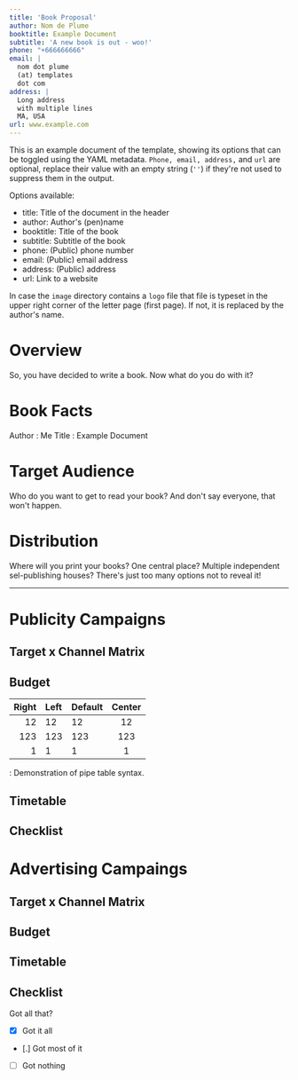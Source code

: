 ```yaml
---
title: 'Book Proposal'
author: Nom de Plume
booktitle: Example Document
subtitle: 'A new book is out - woo!'
phone: "+666666666"
email: | 
  nom dot plume  
  (at) templates  
  dot com
address: |
  Long address  
  with multiple lines  
  MA, USA
url: www.example.com
---
```


This is an example document of the template, showing its options that can be toggled using the YAML metadata. `Phone, email, address,` and `url` are optional, replace their value with an empty string (`''`) if they're not used to suppress them in the output.

Options available:

- title: Title of the document in the header
- author: Author's (pen)name
- booktitle: Title of the book
- subtitle: Subtitle of the book
- phone: (Public) phone number
- email: (Public) email address
- address: (Public) address
- url: Link to a website

In case the `image` directory contains a `logo` file that file is typeset in the upper right corner of the letter page (first page). If not, it is replaced by the author's name.

# Overview
So, you have decided to write a book. Now what do you do with it?

# Book Facts

Author
: Me
Title
: Example Document

# Target Audience
Who do you want to get to read your book? And don't say everyone, that won't happen.

# Distribution
Where will you print your books? One central place? Multiple independent sel-publishing houses? There's just too many options not to reveal it!

___

# Publicity Campaigns
## Target x Channel Matrix
## Budget

| Right | Left | Default | Center |  
|------:|:-----|---------|:------:|  
|    12 | 12   | 12      |   12   |  
|   123 | 123  | 123     |   123  |   
|     1 | 1    | 1       |    1   |  

  : Demonstration of pipe table syntax.

## Timetable
## Checklist

# Advertising Campaings
## Target x Channel Matrix
## Budget
## Timetable
## Checklist

Got all that?

- [X] Got it all
- [.] Got most of it
- [ ] Got nothing
